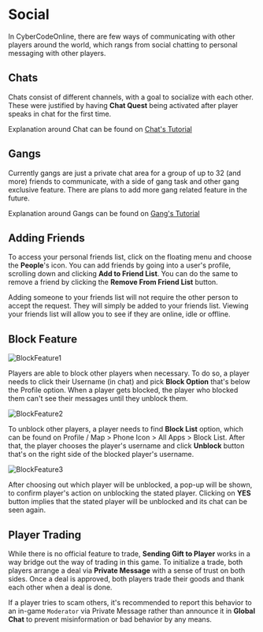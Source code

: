 # Social
In CyberCodeOnline, there are few ways of communicating with other players around the world, which rangs from social chatting to personal messaging with other players.

## Chats
Chats consist of different channels, with a goal to socialize with each other. These were justified by having **Chat Quest** being activated after player speaks in chat for the first time.  

Explanation around Chat can be found on [Chat's Tutorial](https://cybercodeonline.com/markdown?path=tutorial%2Fchat.md)

## Gangs
Currently gangs are just a private chat area for a group of up to 32 (and more) friends to communicate, with a side of gang task and other gang exclusive feature. There are plans to add more gang related feature in the future. 

Explanation around Gangs can be found on [Gang's Tutorial](https://cybercodeonline.com/markdown?path=tutorial%2Fgangs.md)

## Adding Friends
To access your personal friends list, click on the floating menu and choose the **People**'s icon. You can add friends by going into a user's profile, scrolling down and clicking **Add to Friend List**. You can do the same to remove a friend by clicking the **Remove From Friend List** button.

Adding someone to your friends list will not require the other person to accept the request. They will simply be added to your friends list. Viewing your friends list will allow you to see if they are online, idle or offline.

## Block Feature

![BlockFeature1](/resources/mobile-tutorial/BlockFeature1.png)

Players are able to block other players when necessary. To do so, a player needs to click their Username (in chat) and pick **Block Option** that's below the Profile option. When a player gets blocked, the player who blocked them can't see their messages until they unblock them.

![BlockFeature2](/resources/mobile-tutorial/BlockFeature2.png)

To unblock other players, a player needs to find **Block List** option, which can be found on Profile / Map > Phone Icon > All Apps > Block List. After that, the player chooses the player's username and click **Unblock** button that's on the right side of the blocked player's username.

![BlockFeature3](/resources/mobile-tutorial/BlockFeature3.png)

After choosing out which player will be unblocked, a pop-up will be shown, to confirm player's action on unblocking the stated player. Clicking on **YES** button implies that the stated player will be unblocked and its chat can be seen again.

## Player Trading
While there is no official feature to trade, **Sending Gift to Player** works in a way bridge out the way of trading in this game. To initialize a trade, both players arrange a deal via **Private Message** with a sense of trust on both sides. Once a deal is approved, both players trade their goods and thank each other when a deal is done.

If a player tries to scam others, it's recommended to report this behavior to an in-game `Moderator` via Private Message rather than announce it in **Global Chat** to prevent misinformation or bad behavior by any means.
